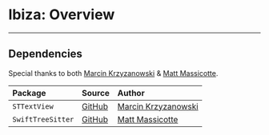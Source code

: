 # Ibiza: Overview 
---

## Dependencies
Special thanks to both [Marcin Krzyzanowski](https://twitter.com/krzyzanowskim) & [Matt Massicotte](https://twitter.com/mattie).

| Package | Source | Author |
| :- | :- | :- |
| `STTextView` | [GitHub](https://github.com/krzyzanowskim/STTextView) | [Marcin Krzyzanowski](https://twitter.com/krzyzanowskim) |
| `SwiftTreeSitter` | [GitHub](https://github.com/ChimeHQ/SwiftTreeSitter) | [Matt Massicotte](https://twitter.com/mattie) |
